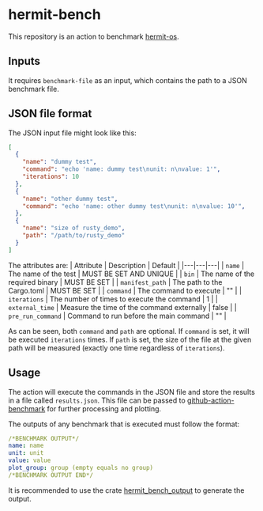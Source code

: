 # hermit-bench

This repository is an action to benchmark [hermit-os](https://github.com/hermit-os/).

## Inputs
It requires `benchmark-file` as an input, which contains the path to a JSON benchmark file. 

## JSON file format
The JSON input file might look like this:
```json
[
  {
    "name": "dummy test",
    "command": "echo 'name: dummy test\nunit: n\nvalue: 1'",
    "iterations": 10
  },
  {
    "name": "other dummy test",
    "command": "echo 'name: other dummy test\nunit: n\nvalue: 10'",
  },
  {
    "name": "size of rusty_demo",
    "path": "/path/to/rusty_demo"
  }
]
```

The attributes are:
| Attribute  | Description | Default |
|---|---|---|
| `name`            | The name of the test                          | MUST BE SET AND UNIQUE |
| `bin`             | The name of the required binary               | MUST BE SET |
| `manifest_path`   | The path to the Cargo.toml                    | MUST BE SET |
| `command`         | The command to execute                        | ""    |
| `iterations`      | The number of times to execute the command    | 1     |
| `external_time`   | Measure the time of the command externally    | false |
| `pre_run_command` | Command to run before the main command      | ""    |


As can be seen, both `command` and `path` are optional. If `command` is set, it will be executed `iterations` times. If `path` is set, the size of the file at the given path will be measured (exactly one time regardless of `iterations`).

## Usage
The action will execute the commands in the JSON file and store the results in a file called `results.json`. This file can be passed to [github-action-benchmark](https://github.com/benchmark-action/github-action-benchmark/) for further processing and plotting.

The outputs of any benchmark that is executed must follow the format:
```yaml
/*BENCHMARK OUTPUT*/
name: name
unit: unit
value: value
plot_group: group (empty equals no group)
/*BENCHMARK OUTPUT END*/
```
It is recommended to use the crate [hermit_bench_output](https://crates.io/crates/hermit_bench_output) to generate the output.
